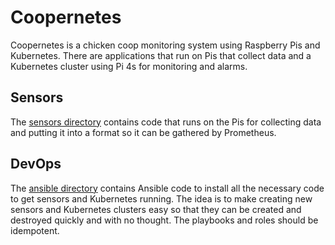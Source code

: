 # Coopernetes

Coopernetes is a chicken coop monitoring system using Raspberry Pis and
Kubernetes. There are applications that run on Pis that collect data
and a Kubernetes cluster using Pi 4s for monitoring and alarms.

## Sensors

The [sensors directory](sensors/) contains code that runs on the
Pis for collecting data and putting it into a format so it can be gathered
by Prometheus.

## DevOps

The [ansible directory](ansible/) contains Ansible code to install
all the necessary code to get sensors and Kubernetes running. The
idea is to make creating new sensors and Kubernetes clusters easy
so that they can be created and destroyed quickly and with no thought.
The playbooks and roles should be idempotent.
